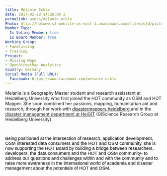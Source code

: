 ```yaml
---
title: Melanie Eckle
date: 2017-02-28 14:26:00 Z
permalink: users/melanie_eckle
Photo: http://hotwww.s3-website-us-east-1.amazonaws.com/files/old/pictures/picture-387-1489498023.jpg
Member Type:
  Is Voting Member: true
  Is Board Member: true
Working Group:
- Fundraising
- Training
Project:
- Missing Maps
- OpenStreetMap Analytics
Country: Germany
Social Media (Full URL):
  Facebook: https://www.facebook.com/melanie.eckle
---
```


<p>Melanie is a Geography Master student and research assisstant at Heidelberg University who first joined the HOT community as OSM and HOT Mapper. She soon combined her passions, mapping, humanitarian aid and research, through her work with <a href="https://disastermappers.wordpress.com/">disastermappers heidelberg </a>and in the <a href="http://www.geog.uni-heidelberg.de/gis/heigit_disastermanagement_en.html">disaster management department at HeiGIT</a> (GIScience Research Group at Heidelberg University).&nbsp;</p><p>&nbsp;</p><p><span style="font-size: 11pt; font-family: Arial; color: #000000; background-color: transparent; font-weight: 400; font-style: normal; font-variant: normal; text-decoration: none; vertical-align: baseline;">Being positioned at the intersection of research, application development, OSM interested data consumers and the HOT and OSM community, she is now supporting the HOT Board by building a bridge between researchers, developers, the data consumers and the HOT and OSM community- to address our questions and challenges within and with the community and to raise more awareness in the international world of academia and disaster management about the potentials of HOT and OSM.</span></p>
